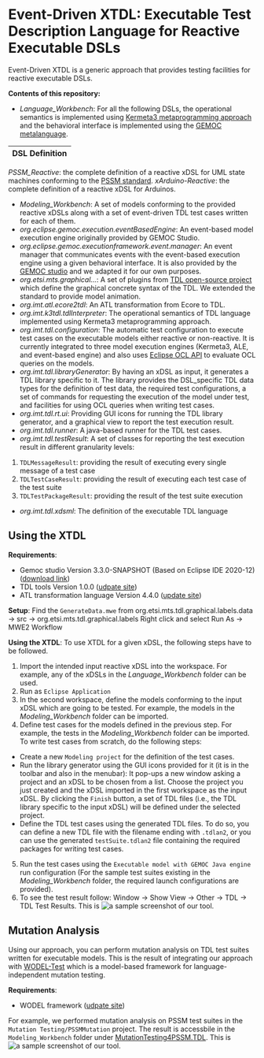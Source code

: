 # Event-Driven XTDL: Executable Test Description Language for Reactive Executable DSLs
Event-Driven XTDL is a generic approach that provides testing facilities for reactive executable DSLs.

**Contents of this repository:**

- *Language_Workbench*: For all the following DSLs, the operational semantics is implemented using [Kermeta3 metaprogramming approach](http://diverse-project.github.io/k3/) and the behavioral interface is implemented using the [GEMOC metalanguage](https://github.com/eclipse/gemoc-studio-modeldebugging/tree/master/framework/execution_framework/plugins/org.eclipse.gemoc.executionframework.behavioralinterface). 

| DSL Definition| 
| ------ |
*PSSM_Reactive*: the complete definition of a reactive xDSL for UML state machines conforming to the [PSSM standard](https://www.omg.org/spec/PSSM/1.0/About-PSSM/).
*xArduino-Reactive*: the complete definition of a reactive xDSL for Arduinos.

- *Modeling_Workbench*: A set of models conforming to the provided reactive xDSLs along with a set of event-driven TDL test cases written for each of them.
- *org.eclipse.gemoc.execution.eventBasedEngine*: An event-based model execution engine originally provided by GEMOC Studio.
- *org.eclipse.gemoc.executionframework.event.manager*: An event manager that communicates events with the event-based execution engine using a given behavioral interface. It is also provided by the [GEMOC studio](https://github.com/eclipse/gemoc-studio-modeldebugging/tree/master/framework/execution_framework/plugins/org.eclipse.gemoc.executionframework.event.manager) and we adapted it for our own purposes.
- *org.etsi.mts.graphical...*: A set of plugins from [TDL open-source project](https://labs.etsi.org/rep/top/ide) which define the graphical concrete syntax of the TDL. We extended the standard to provide model animation.
- *org.imt.atl.ecore2tdl*: An ATL transformation from Ecore to TDL.
- *org.imt.k3tdl.tdlInterpreter*: The operational semantics of TDL language implemented using Kermeta3 metaprogramming approach.
- *org.imt.tdl.configuration*: The automatic test configuration to execute test cases on the executable models either reactive or non-reactive. It is currently integrated to three model execution engines (Kermeta3, ALE, and event-based engine) and also uses [Eclipse OCL API](https://download.eclipse.org/ocl/javadoc/6.4.0/) to evaluate OCL queries on the models.
- *org.imt.tdl.libraryGenerator*: By having an xDSL as input, it generates a TDL library specific to it. The library provides the DSL_specific TDL data types for the definition of test data, the required test configurations, a set of commands for requesting the execution of the model under test, and facilities for using OCL queries when writing test cases.
- *org.imt.tdl.rt.ui*: Providing GUI icons for running the TDL library generator, and a graphical view to report the test execution result.
- *org.imt.tdl.runner*: A java-based runner for the TDL test cases.
- *org.imt.tdl.testResult*: A set of classes for reporting the test execution result in different granularity levels:
1. `TDLMessageResult`: providing the result of executing every single message of a test case
2. `TDLTestCaseResult`: providing the result of executing each test case of the test suite
3. `TDLTestPackageResult`: providing the result of the test suite execution
- *org.imt.tdl.xdsml*: The definition of the executable TDL language

## Using the XTDL
**Requirements**: 
- Gemoc studio Version 3.3.0-SNAPSHOT (Based on Eclipse IDE 2020-12) ([download link](https://download.eclipse.org/gemoc/packages/nightly/gemoc_studio-win32.win32.x86_64.zip))
- TDL tools Version 1.0.0 ([udpate site](https://tdl.etsi.org/eclipse/latest/))
- ATL transformation language Version 4.4.0 ([update site](http://download.eclipse.org/mmt/atl/updates/releases/4.4.0))

**Setup**: 
Find the `GenerateData.mwe` from org.etsi.mts.tdl.graphical.labels.data -> src -> org.etsi.mts.tdl.graphical.labels
Right click and select Run As -> MWE2 Workflow

**Using the XTDL**: 
To use XTDL for a given xDSL, the following steps have to be followed.
1. Import the intended input reactive xDSL into the workspace. For example, any of the xDSLs in the *Language_Workbench* folder can be used.
2. Run as `Eclipse Application`
3. In the second workspace, define the models conforming to the input xDSL which are going to be tested. For example, the models in the *Modeling_Workbench* folder can be imported.
4. Define test cases for the models defined in the previous step. For example, the tests in the *Modeling_Workbench* folder can be imported. 
To write test cases from scratch, do the following steps:
- Create a new `Modeling project` for the definition of the test cases.
- Run the library generator using the GUI icons provided for it (it is in the toolbar and also in the menubar): It pop-ups a new window asking a project and an xDSL to be chosen from a list. Choose the project you just created and the xDSL imported in the first workspace as the input xDSL. By clicking the `Finish` button, a set of TDL files (i.e., the TDL library specific to the input xDSL) will be defined under the selected project.
- Define the TDL test cases using the generated TDL files. To do so, you can define a new TDL file with the filename ending with `.tdlan2`, or you can use the generated `testSuite.tdlan2` file containing the required packages for writing test cases.
5. Run the test cases using the `Executable model with GEMOC Java engine` run configuration (For the sample test suites existing in the *Modeling_Workbench* folder, the required launch configurations are provided).
6. To see the test result follow: Window -> Show View -> Other -> TDL -> TDL Test Results. This is ![a sample screenshot of our tool](https://gitlab.univ-nantes.fr/naomod/faezeh-public/xtdl/-/blob/xTDL_EventManager/testResult.PNG).

## Mutation Analysis
Using our approach, you can perform mutation analysis on TDL test suites written for executable models.
This is the result of integrating our approach with [WODEL-Test](https://link.springer.com/article/10.1007/s10270-020-00827-0) which is a model-based framework for language-independent mutation testing. 

**Requirements**:
- WODEL framework ([udpate site](http://gomezabajo.github.io/Wodel/update-site))

For example, we performed mutation analysis on PSSM test suites in the `Mutation Testing/PSSMMutation` project.
The result is accessbile in the `Modeling_Workbench` folder under [MutationTesting4PSSM.TDL](https://gitlab.univ-nantes.fr/naomod/faezeh-public/xtdl/-/tree/xTDL_EventManager/Modeling_Workbench/MutationTesting4PSSM.TDL).
This is ![a sample screenshot of our tool](https://gitlab.univ-nantes.fr/naomod/faezeh-public/xtdl/-/blob/xTDL_EventManager/mutation.PNG).

